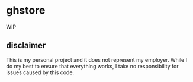 # ghstore

WIP

## disclaimer

This is my personal project and it does not represent my employer. While I do my best to ensure that everything works, I take no responsibility for issues caused by this code.